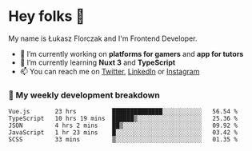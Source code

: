 # Hey folks 👋

My name is Łukasz Florczak and I'm Frontend Developer. 

- 🔭 I’m currently working on **platforms for gamers** and **app for tutors**
- 🌱 I’m currently learning **Nuxt 3** and **TypeScript**
- 📫 You can reach me on [Twitter](https://twitter.com/lukaszflorczak), [LinkedIn](https://pl.linkedin.com/in/lukasz-florczak) or [Instagram](https://instagram.com/lukaszflorczak)


### 🧮 My weekly development breakdown

<!--START_SECTION:waka-->
```text
Vue.js       23 hrs          ██████████████░░░░░░░░░░░   56.54 % 
TypeScript   10 hrs 19 mins  ██████▒░░░░░░░░░░░░░░░░░░   25.36 % 
JSON         4 hrs 2 mins    ██▒░░░░░░░░░░░░░░░░░░░░░░   09.92 % 
JavaScript   1 hr 23 mins    █░░░░░░░░░░░░░░░░░░░░░░░░   03.42 % 
SCSS         33 mins         ▒░░░░░░░░░░░░░░░░░░░░░░░░   01.35 % 
```
<!--END_SECTION:waka-->

<!--
**lukaszflorczak/lukaszflorczak** is a ✨ _special_ ✨ repository because its `README.md` (this file) appears on your GitHub profile.

Here are some ideas to get you started:

- 🔭 I’m currently working on ...
- 🌱 I’m currently learning ...
- 👯 I’m looking to collaborate on ...
- 🤔 I’m looking for help with ...
- 💬 Ask me about ...
- 📫 How to reach me: ...
- 😄 Pronouns: ...
- ⚡ Fun fact: ...
-->
